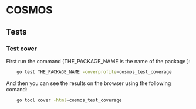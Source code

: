 # COSMOS

## Tests

### Test cover

First run the command (THE_PACKAGE_NAME is the name of the package ):

```bash
    go test THE_PACKAGE_NAME -coverprofile=cosmos_test_coverage
```

And then you can see the results on the browser using the following comand:

```bash
    go tool cover -html=cosmos_test_coverage
```